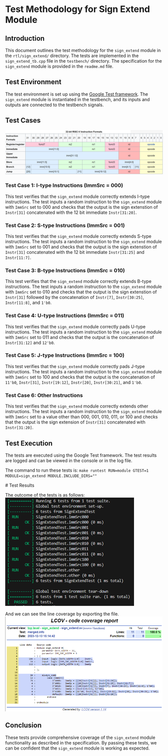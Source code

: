 # Test Methodology for Sign Extend Module

## Introduction
This document outlines the test methodology for the `sign_extend` module in the `rtl/sign_extend/` directory. The tests are implemented in the `sign_extend_tb.cpp` file in the `testbench/` directory. The specification for the `sign_extend` module is provided in the `readme.md` file.

## Test Environment
The test environment is set up using the [Google Test framework](/testbench/readme.md). The `sign_extend` module is instantiated in the testbench, and its inputs and outputs are connected to the testbench signals.

## Test Cases

![Instruction format](/images/risc-v_instruction_format.png)

### Test Case 1: I-type Instructions (ImmSrc = 000)
This test verifies that the `sign_extend` module correctly extends I-type instructions. The test inputs a random instruction to the `sign_extend` module with `ImmSrc` set to 000 and checks that the output is the sign extenstion of `Instr[31]` concatenated with the 12 bit immediate `Instr[31:20]`.

### Test Case 2: S-type Instructions (ImmSrc = 001)
This test verifies that the `sign_extend` module correctly extends S-type instructions. The test inputs a random instruction to the `sign_extend` module with `ImmSrc` set to 001 and checks that the output is the sign extenstion of `Instr[31]` concatenated with the 12 bit immediate `Instr[31:25]` and `Instr[11:7]`.

### Test Case 3: B-type Instructions (ImmSrc = 010)
This test verifies that the `sign_extend` module correctly extends B-type instructions. The test inputs a random instruction to the `sign_extend` module with `ImmSrc` set to 010 and checks that the output is the sign extenstion of `Instr[31]` followed by the concatenation of `Instr[7]`, `Instr[30:25]`, `Instr[11:8]`, and `1'b0`.

### Test Case 4: U-type Instructions (ImmSrc = 011)
This test verifies that the `sign_extend` module correctly pads U-type instructions. The test inputs a random instruction to the `sign_extend` module with `ImmSrc` set to 011 and checks that the output is the concatenation of `Instr[31:12]` and `12'b0`.

### Test Case 5: J-type Instructions (ImmSrc = 100)
This test verifies that the `sign_extend` module correctly pads J-type instructions. The test inputs a random instruction to the `sign_extend` module with `ImmSrc` set to 100 and checks that the output is the concatenation of `11'b0`, `Instr[31]`, `Instr[19:12]`, `Instr[20]`, `Instr[30:21]`, and `1'b0`.

### Test Case 6: Other Instructions
This test verifies that the `sign_extend` module correctly extends other instructions. The test inputs a random instruction to the `sign_extend` module with `ImmSrc` set to a value other than 000, 001, 010, 011, or 100 and checks that the output is the sign extension of `Instr[31]` concatenated with `Instr[31:20]`.

## Test Execution
The tests are executed using the Google Test framework. The test results are logged and can be viewed in the console or in the log file. 

The command to run these tests is: ```make runtest RUN=module GTEST=1 MODULE=sign_extend MODULE.INCLUDE_DIRS=""```

# Test Results 

The outcome of the tests is as follows: 
![Alt text](/images/sign_extend_test_results.png)

And we can see the line coverage by exporting the file. 
![Alt text](/images/sign_extend_line_coverage.png)

## Conclusion
These tests provide comprehensive coverage of the `sign_extend` module functionality as described in the specification. By passing these tests, we can be confident that the `sign_extend` module is working as expected.
